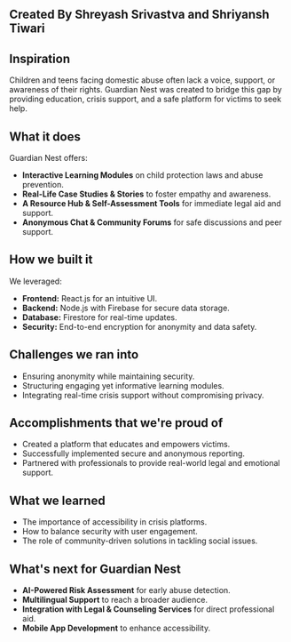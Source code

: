 ## Created By Shreyash Srivastva and Shriyansh Tiwari

## Inspiration
Children and teens facing domestic abuse often lack a voice, support, or awareness of their rights. Guardian Nest was created to bridge this gap by providing education, crisis support, and a safe platform for victims to seek help.

## What it does
Guardian Nest offers:
- **Interactive Learning Modules** on child protection laws and abuse prevention.
- **Real-Life Case Studies & Stories** to foster empathy and awareness.
- **A Resource Hub & Self-Assessment Tools** for immediate legal aid and support.
- **Anonymous Chat & Community Forums** for safe discussions and peer support.

## How we built it
We leveraged:
- **Frontend:** React.js for an intuitive UI.
- **Backend:** Node.js with Firebase for secure data storage.
- **Database:** Firestore for real-time updates.
- **Security:** End-to-end encryption for anonymity and data safety.

## Challenges we ran into
- Ensuring anonymity while maintaining security.
- Structuring engaging yet informative learning modules.
- Integrating real-time crisis support without compromising privacy.

## Accomplishments that we're proud of
- Created a platform that educates and empowers victims.
- Successfully implemented secure and anonymous reporting.
- Partnered with professionals to provide real-world legal and emotional support.

## What we learned
- The importance of accessibility in crisis platforms.
- How to balance security with user engagement.
- The role of community-driven solutions in tackling social issues.

## What's next for Guardian Nest
- **AI-Powered Risk Assessment** for early abuse detection.
- **Multilingual Support** to reach a broader audience.
- **Integration with Legal & Counseling Services** for direct professional aid.
- **Mobile App Development** to enhance accessibility.
